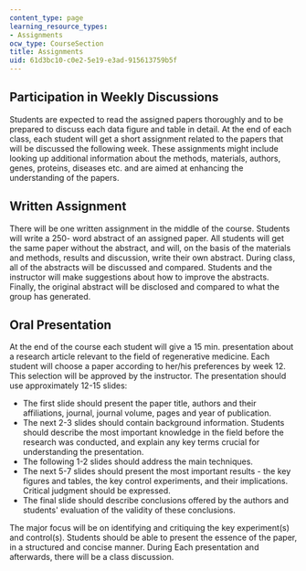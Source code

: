 ```yaml
---
content_type: page
learning_resource_types:
- Assignments
ocw_type: CourseSection
title: Assignments
uid: 61d3bc10-c0e2-5e19-e3ad-915613759b5f
---
```


Participation in Weekly Discussions
-----------------------------------

Students are expected to read the assigned papers thoroughly and to be prepared to discuss each data figure and table in detail. At the end of each class, each student will get a short assignment related to the papers that will be discussed the following week. These assignments might include looking up additional information about the methods, materials, authors, genes, proteins, diseases etc. and are aimed at enhancing the understanding of the papers.

Written Assignment
------------------

There will be one written assignment in the middle of the course. Students will write a 250- word abstract of an assigned paper. All students will get the same paper without the abstract, and will, on the basis of the materials and methods, results and discussion, write their own abstract. During class, all of the abstracts will be discussed and compared. Students and the instructor will make suggestions about how to improve the abstracts. Finally, the original abstract will be disclosed and compared to what the group has generated.

Oral Presentation
-----------------

At the end of the course each student will give a 15 min. presentation about a research article relevant to the field of regenerative medicine. Each student will choose a paper according to her/his preferences by week 12. This selection will be approved by the instructor. The presentation should use approximately 12-15 slides:

*   The first slide should present the paper title, authors and their affiliations, journal, journal volume, pages and year of publication.
*   The next 2-3 slides should contain background information. Students should describe the most important knowledge in the field before the research was conducted, and explain any key terms crucial for understanding the presentation.
*   The following 1-2 slides should address the main techniques.
*   The next 5-7 slides should present the most important results - the key figures and tables, the key control experiments, and their implications. Critical judgment should be expressed.
*   The final slide should describe conclusions offered by the authors and students' evaluation of the validity of these conclusions.

The major focus will be on identifying and critiquing the key experiment(s) and control(s). Students should be able to present the essence of the paper, in a structured and concise manner. During Each presentation and afterwards, there will be a class discussion.